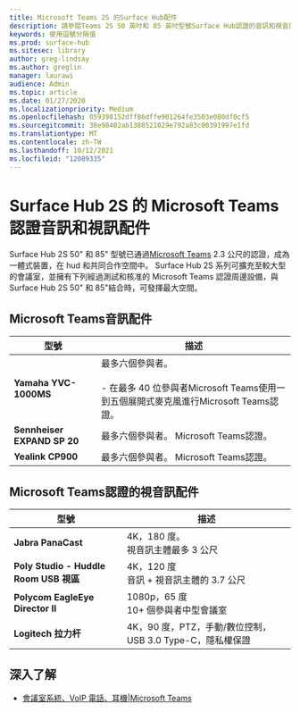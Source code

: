```yaml
---
title: Microsoft Teams 2S 的Surface Hub配件
description: 請參閱Teams 2S 50 英吋和 85 英吋型號Surface Hub認證的音訊和視音訊配件。
keywords: 使用逗號分隔值
ms.prod: surface-hub
ms.sitesec: library
author: greg-lindsay
ms.author: greglin
manager: laurawi
audience: Admin
ms.topic: article
ms.date: 01/27/2020
ms.localizationpriority: Medium
ms.openlocfilehash: 059398152dff86dffe901264fe3503e080df0cf5
ms.sourcegitcommit: 38e98402ab1380521029e792a83c00391997e1fd
ms.translationtype: MT
ms.contentlocale: zh-TW
ms.lasthandoff: 10/12/2021
ms.locfileid: "12089335"
---
```

# <a name="microsoft-teams-certified-audio-and-video-accessories-for-surface-hub-2s"></a>Surface Hub 2S 的 Microsoft Teams 認證音訊和視訊配件

Surface Hub 2S 50" 和 85" 型號已通過[Microsoft Teams](https://www.microsoft.com/microsoft-teams/across-devices/devices/category/teams-rooms/20) 2.3 公尺的認證，成為一體式裝置，在 hud 和共同合作空間中。 Surface Hub 2S 系列可擴充至較大型的會議室，並擁有下列經過測試和核准的 Microsoft Teams 認證周邊設備，與 Surface Hub 2S 50" 和 85"結合時，可發揮最大空間。

## <a name="microsoft-teams-certified-audio-accessories"></a>Microsoft Teams音訊配件 

| 型號                                | 描述                                                                                                                                                                                                                                                                                              |
| ------------------------------------ | -------------------------------------------------------------------------------------------------------------------------------------------------------------------------------------------------------------------------------------------------------------------------------------------------------- |
| **Yamaha YVC-1000MS**<br>        | 最多六個參與者。<br><br>- 在最多 40 位參與者Microsoft Teams使用一到五個展開式麥克風進行Microsoft Teams認證。                                                                                                                                                               |
| **Sennheiser EXPAND SP 20**<br> | 最多六個參與者。 Microsoft Teams認證。                                                                                                                                                                                                                                                   |
| **Yealink CP900**<br>           | 最多六個參與者。 Microsoft Teams認證。                                                                                                                                                                                                                                                   |

 
## <a name="microsoft-teams-certified-video-accessories"></a>Microsoft Teams認證的視音訊配件

| 型號                                       | 描述                                                                    |
| ------------------------------------------- | ------------------------------------------------------------------------------ |
| **Jabra PanaCast**<br>                  | 4K，180 度。<br>視音訊主體最多 3 公尺                          |
| **Poly Studio - Huddle Room USB 視區** | 4K，120 度<br>音訊 + 視音訊主體的 3.7 公尺                 |
| **Polycom EagleEye Director II**<br>    | 1080p，65 度<br>10+ 個參與者中型會議室                             |
| **Logitech 拉力杆**                      | 4K，90 度，PTZ，手動/數位控制，USB 3.0 Type-C，隱私權保證 |

## <a name="learn-more"></a>深入了解

- [會議室系統、VoIP 電話、耳機|Microsoft Teams](https://www.microsoft.com/microsoft-teams/across-devices/)
